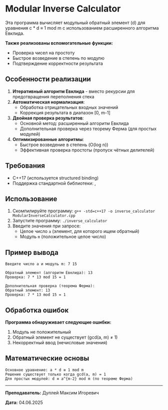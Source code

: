 # Modular Inverse Calculator

Эта программа вычисляет модульный обратный элемент (d) для уравнения c * d ≡ 1 mod m
с использованием расширенного алгоритма Евклида.

**Также реализованы вспомогательные функции:**

- Проверка чисел на простоту
- Быстрое возведение в степень по модулю
- Подтверждение корректности результата

## Особенности реализации

1. **Итеративный алгоритм Евклида** - вместо рекурсии для предотвращения переполнения стека
2. **Автоматическая нормализация**:
   - Обработка отрицательных входных значений
   - Коррекция результата в диапазон [0, m-1]
3. **Двойная проверка результатов**:
   - Основной метод: расширенный алгоритм Евклида
   - Дополнительная проверка через теорему Ферма (для простых модулей)
4. **Оптимизированные алгоритмы**:
   - Быстрое возведение в степень (O(log n))
   - Эффективная проверка простоты (пропуск чётных делителей)

## Требования

- C++17 (используется structured binding)
- Поддержка стандартной библиотеки: <tuple>, <cmath>

## Использование

1. Скомпилируйте программу:
   `g++ -std=c++17 -o inverse_calculator ModularInverseCalculator.cpp`
2. Запустите программу:
   `./inverse_calculator`
3. Введите значения при запросе:
   - Целое число `a` (элемент, для которого ищем обратный)
   - Модуль `m` (положительное целое число)

## Пример вывода

```printline
Введите число a и модуль m: 7 15

Обратный элемент (алгоритм Евклида): 13
Проверка: 7 * 13 mod 15 = 1

Дополнительная проверка (теорема Ферма): 
Обратный элемент: 13
Проверка: 7 * 13 mod 15 = 1
```

## Обработка ошибок

**Программа обнаруживает следующие ошибки:**

1. Модуль не положительный
2. Обратный элемент не существует (gcd(a, m) ≠ 1)
3. Некорректный ввод (нечисловые значения)

## Математические основы

```printline
Основное уравнение: a * d ≡ 1 mod m
Решение существует только когда gcd(a, m) = 1
Для простых модулей: d ≡ a^{m-2} mod m (по теореме Ферма)
```

---

**Преподаватель:** Дуплей Максим Игоревич

**Дата:** 04.06.2025
